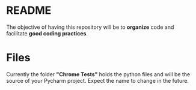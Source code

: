 ﻿# README

The objective of having this repository will be to **organize** code and facilitate **good coding practices**.


# Files

Currently the folder **"Chrome Tests"** holds the python files and will be the source of your Pycharm project. Expect the name to change in the future.


